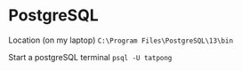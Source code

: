 # PostgreSQL

Location (on my laptop)
```C:\Program Files\PostgreSQL\13\bin```

Start a postgreSQL terminal
```psql -U tatpong```
